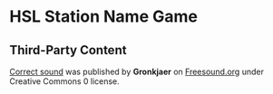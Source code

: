 # HSL Station Name Game

## Third-Party Content

[Correct sound](public/correct.mp3) was published by **Gronkjaer** on
[Freesound.org](https://freesound.org/people/Gronkjaer/sounds/654321/)
under Creative Commons 0 license.

